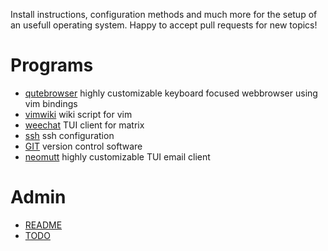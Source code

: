 
Install instructions, configuration methods and much more for the setup of an usefull operating system.
Happy to accept pull requests for new topics!

# Programs

- [qutebrowser](docs/qutebrowser.md)
    highly customizable keyboard focused webbrowser using vim bindings
- [vimwiki](docs/vimwiki.md)
    wiki script for vim
- [weechat](docs/weechat.md) TUI client for matrix
- [ssh](docs/ssh.md) ssh configuration
- [GIT](docs/GIT.md) version control software
- [neomutt](docs/neomutt.md) highly customizable TUI email client

# Admin

- [README](README.md)
- [TODO](TODO.md)
